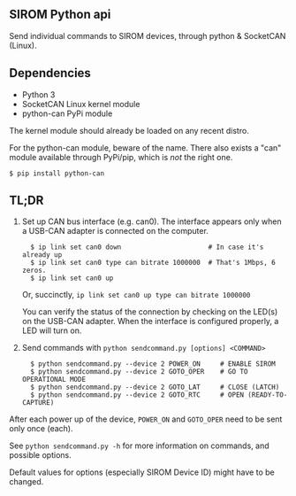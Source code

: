 ## SIROM Python api
Send individual commands to SIROM devices, through python & SocketCAN (Linux).

## Dependencies

- Python 3
- SocketCAN Linux kernel module
- python-can PyPi module

The kernel module should already be loaded on any recent distro.

For the python-can module, beware of the name. There also exists a "can" module available through PyPi/pip, which is *not* the right one. 

```$ pip install python-can```


## TL;DR

1) Set up CAN bus interface (e.g. can0). The interface appears only when a USB-CAN adapter is connected on the computer.
   ```
     $ ip link set can0 down                      # In case it's already up
     $ ip link set can0 type can bitrate 1000000  # That's 1Mbps, 6 zeros.
     $ ip link set can0 up
   ```

   Or, succinctly, ``ip link set can0 up type can bitrate 1000000``
   
   You can verify the status of the connection by checking on the LED(s) on the USB-CAN adapter.
   When the interface is configured properly, a LED will turn on.
   
2) Send commands with ``python sendcommand.py [options] <COMMAND>``
   ```
     $ python sendcommand.py --device 2 POWER_ON     # ENABLE SIROM
     $ python sendcommand.py --device 2 GOTO_OPER    # GO TO OPERATIONAL MODE
     $ python sendcommand.py --device 2 GOTO_LAT     # CLOSE (LATCH)
     $ python sendcommand.py --device 2 GOTO_RTC     # OPEN (READY-TO-CAPTURE)
   ```

After each power up of the device, ``POWER_ON`` and ``GOTO_OPER`` need to be sent only once (each).

See ``python sendcommand.py -h`` for more information on commands, and possible options.

Default values for options (especially SIROM Device ID) might have to be changed.
   
